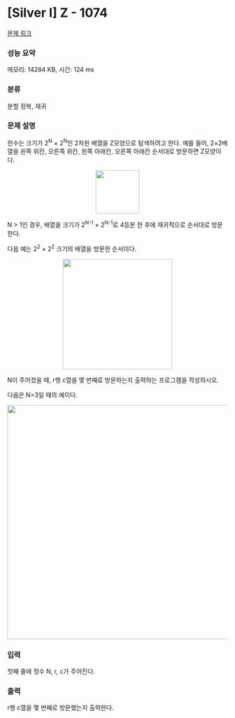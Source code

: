 # [Silver I] Z - 1074 

[문제 링크](https://www.acmicpc.net/problem/1074) 

### 성능 요약

메모리: 14284 KB, 시간: 124 ms

### 분류

분할 정복, 재귀

### 문제 설명

<p style="user-select: auto;">한수는 크기가 2<sup style="user-select: auto;">N</sup> × 2<sup style="user-select: auto;">N</sup>인 2차원 배열을 Z모양으로 탐색하려고 한다. 예를 들어, 2×2배열을 왼쪽 위칸, 오른쪽 위칸, 왼쪽 아래칸, 오른쪽 아래칸 순서대로 방문하면 Z모양이다.</p>

<p style="text-align: center; user-select: auto;"><img alt="" src="https://upload.acmicpc.net/21c73b56-5a91-43aa-b71f-9b74925c0adc/-/preview/" style="width: 100px; height: 99px; user-select: auto;"></p>

<p style="user-select: auto;">N > 1인 경우, 배열을 크기가 2<sup style="user-select: auto;">N-1</sup> × 2<sup style="user-select: auto;">N-1</sup>로 4등분 한 후에 재귀적으로 순서대로 방문한다.</p>

<p style="user-select: auto;">다음 예는 2<sup style="user-select: auto;">2</sup> × 2<sup style="user-select: auto;">2</sup> 크기의 배열을 방문한 순서이다.</p>

<p style="text-align: center; user-select: auto;"><img alt="" src="https://upload.acmicpc.net/adc7cfae-e84d-4d5c-af8e-ee011f8fff8f/-/preview/" style="width: 250px; height: 252px; user-select: auto;"></p>

<p style="user-select: auto;">N이 주어졌을 때, r행 c열을 몇 번째로 방문하는지 출력하는 프로그램을 작성하시오.</p>

<p style="user-select: auto;">다음은 N=3일 때의 예이다.</p>

<p style="text-align: center; user-select: auto;"><img alt="" src="https://upload.acmicpc.net/d3e84bb7-9424-4764-ad3a-811e7fcbd53f/-/preview/" style="width: 533px; height: 535px; user-select: auto;"></p>

### 입력 

 <p style="user-select: auto;">첫째 줄에 정수 N, r, c가 주어진다.</p>

### 출력 

 <p style="user-select: auto;">r행 c열을 몇 번째로 방문했는지 출력한다.</p>

